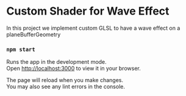 # Custom Shader for Wave Effect
In this project we implement custom GLSL to have a wave effect on a planeBufferGeometry

### `npm start`

Runs the app in the development mode.\
Open [http://localhost:3000](http://localhost:3000) to view it in your browser.

The page will reload when you make changes.\
You may also see any lint errors in the console.
